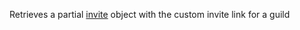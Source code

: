 Retrieves a partial [invite](https://discord.com/developers/docs/resources/invite#invite-object) object with the custom invite link for a guild